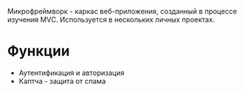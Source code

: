 Микрофреймворк - каркас веб-приложения, созданный в процессе изучения MVC. 
Используется в нескольких личных проектах.

# Функции
* Аутентификация и авторизация
* Каптча - защита от спама